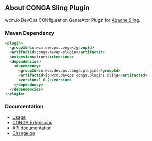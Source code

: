 ## About CONGA Sling Plugin

wcm.io DevOps CONfiguration GenerAtor Plugin for [Apache Sling](http://sling.apache.org/).


### Maven Dependency

```xml
<plugin>
  <groupId>io.wcm.devops.conga</groupId>
  <artifactId>conga-maven-plugin</artifactId>
  <extensions>true</extensions>
  <dependencies>
    <dependency>
      <groupId>io.wcm.devops.conga.plugins</groupId>
      <artifactId>io.wcm.devops.conga.plugins.sling</artifactId>
      <version>1.0.2</version>
    </dependency>
  </dependencies>
</plugin>
```

### Documentation

* [Usage][usage]
* [CONGA Extensions][extensions]
* [API documentation][apidocs]
* [Changelog][changelog]


[usage]: usage.html
[extensions]: extensions.html
[apidocs]: conga-sling-plugin/apidocs/
[changelog]: changes-report.html
